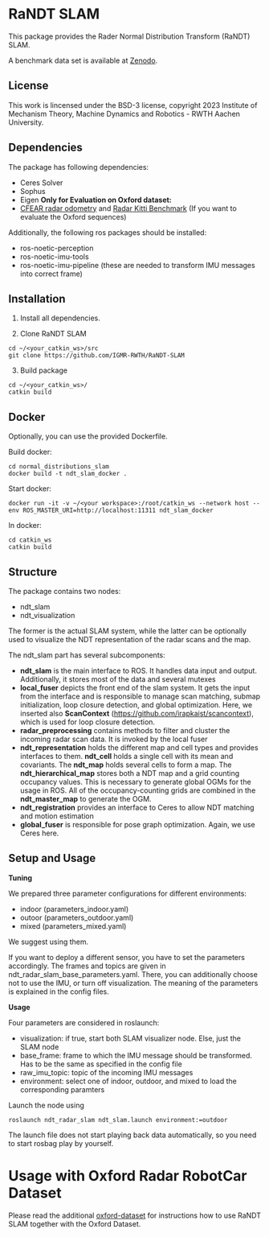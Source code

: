 # RaNDT SLAM

This package provides the Rader Normal Distribution Transform (RaNDT) SLAM.

A benchmark data set is available at [Zenodo](https://zenodo.org/record/8199947).

## License

This work is lincensed under the BSD-3 license, copyright 2023 Institute of Mechanism Theory, Machine Dynamics and Robotics - RWTH Aachen University.

## Dependencies

The package has following dependencies:
- Ceres Solver
- Sophus
- Eigen
**Only for Evaluation on Oxford dataset:**
- [CFEAR radar odometry](https://github.com/dan11003/CFEAR_Radarodometry) and [Radar Kitti Benchmark](https://github.com/dan11003/radar_kitti_benchmark) (If you want to evaluate the Oxford sequences)

Additionally, the following ros packages should be installed:
- ros-noetic-perception
- ros-noetic-imu-tools
- ros-noetic-imu-pipeline (these are needed to transform IMU messages into correct frame)

## Installation
1. Install all dependencies.

2. Clone RaNDT SLAM
```console
cd ~/<your_catkin_ws>/src
git clone https://github.com/IGMR-RWTH/RaNDT-SLAM
```

3. Build package

```console
cd ~/<your_catkin_ws>/
catkin build
```

## Docker
Optionally, you can use the provided Dockerfile. 

Build docker:
```console
cd normal_distributions_slam
docker build -t ndt_slam_docker .
```

Start docker:
```console
docker run -it -v ~/<your workspace>:/root/catkin_ws --network host --env ROS_MASTER_URI=http://localhost:11311 ndt_slam_docker
```

In docker:
```console
cd catkin_ws
catkin build
```

## Structure

The package contains two nodes:
- ndt_slam
- ndt_visualization
  
The former is the actual SLAM system, while the latter can be optionally used to visualize the NDT representation of the radar scans and the map.

The ndt_slam part has several subcomponents:
- **ndt_slam** is the main interface to ROS. It handles data input and output. Additionally, it stores most of the data and several mutexes
- **local_fuser** depicts the front end of the slam system. It gets the input from the interface and is responsible to manage scan matching, submap initialization, loop closure detection, and global optimization. Here, we inserted also **ScanContext** (https://github.com/irapkaist/scancontext), which is used for loop closure detection.
- **radar_preprocessing** contains methods to filter and cluster the incoming radar scan data. It is invoked by the local fuser
- **ndt_representation** holds the different map and cell types and provides interfaces to them. **ndt_cell** holds a single cell with its mean and covariants. The **ndt_map** holds several cells to form a map. The **ndt_hierarchical_map** stores both a NDT map and a grid counting occupancy values. This is necessary to generate global OGMs for the usage in ROS. All of the occupancy-counting grids are combined in the **ndt_master_map** to generate the OGM.
- **ndt_registration** provides an interface to Ceres to allow NDT matching and motion estimation 
- **global_fuser** is responsible for pose graph optimization. Again, we use Ceres here.

## Setup and Usage

__Tuning__

We prepared three parameter configurations for different environments: 
- indoor (parameters_indoor.yaml)
- outoor (parameters_outdoor.yaml)
- mixed (parameters_mixed.yaml)

We suggest using them. 

If you want to deploy a different sensor, you have to set the parameters accordingly. The frames and topics are given in ndt_radar_slam_base_parameters.yaml. There, you can additionally choose not to use the IMU, or turn off visualization. The meaning of the parameters is explained in the config files.

__Usage__

Four parameters are considered in roslaunch:
- visualization: if true, start both SLAM visualizer node. Else, just the SLAM node
- base_frame: frame to which the IMU message should be transformed. Has to be the same as specified in the config file
- raw_imu_topic: topic of the incoming IMU messages
- environment: select one of indoor, outdoor, and mixed to load the corresponding paramters

Launch the node using

```console
roslaunch ndt_radar_slam ndt_slam.launch environment:=outdoor
```

The launch file does not start playing back data automatically, so you need to start rosbag play by yourself.

# Usage with Oxford Radar RobotCar Dataset

Please read the additional [oxford-dataset](oxford-dataset.md) for instructions how to use RaNDT SLAM together with the Oxford Dataset.